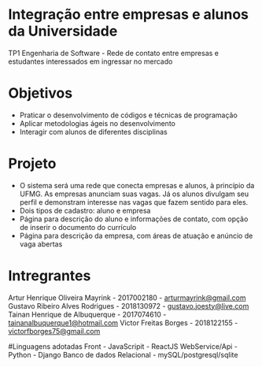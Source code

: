 # Integração entre empresas e alunos da Universidade
TP1 Engenharia de Software - Rede de contato entre empresas e estudantes interessados em ingressar no mercado

# Objetivos
* Praticar o desenvolvimento de códigos e técnicas de programação
* Aplicar metodologias ágeis no desenvolvimento
* Interagir com alunos de diferentes disciplinas

# Projeto
* O sistema será uma rede que conecta empresas e alunos, à princípio da UFMG. As empresas anunciam suas vagas. Já os alunos divulgam seu perfil e demonstram interesse nas vagas que fazem sentido para eles.
* Dois tipos de cadastro: aluno e empresa
* Página para descrição do aluno e informações de contato, com opção de inserir o documento do currículo
* Página para descrição da empresa, com áreas de atuação e anúncio de vaga abertas

# Intregrantes
Artur Henrique Oliveira Mayrink - 2017002180 - arturmayrink@gmail.com
Gustavo Ribeiro Alves Rodrigues - 2018130972 - gustavo.joesty@live.com
Tainan Henrique de Albuquerque - 2017074610 - tainanalbuquerque1@hotmail.com
Victor Freitas Borges - 2018122155 - victorfborges75@gmail.com

#Linguagens adotadas
Front - JavaScripit - ReactJS
WebService/Api - Python - Django
Banco de dados Relacional - mySQL/postgresql/sqlite
